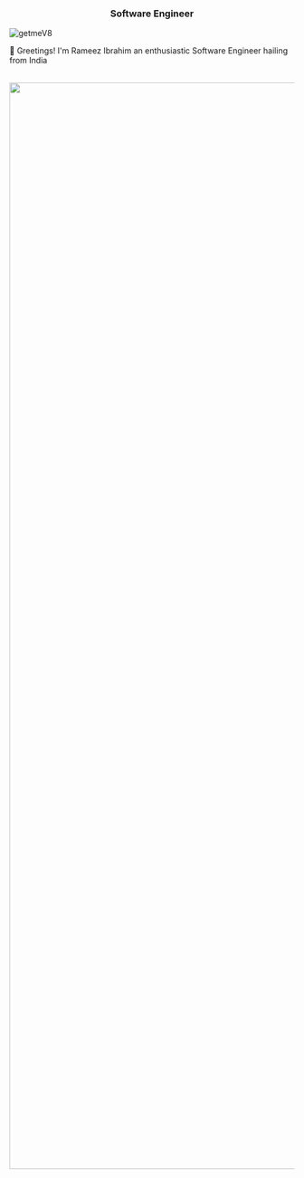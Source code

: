 <h3 align="center">Software Engineer </h3>
<p align="left"> <img src="https://komarev.com/ghpvc/?username=getmeV8&label=Profile%20views&color=0e75b6&style=flat" alt="getmeV8" /> </p> 



👋 Greetings! I'm Rameez Ibrahim an enthusiastic Software Engineer hailing from India
</div>

<br>




<img src="https://www.animatedimages.org/data/media/562/animated-line-image-0184.gif" width="1920" />
 

